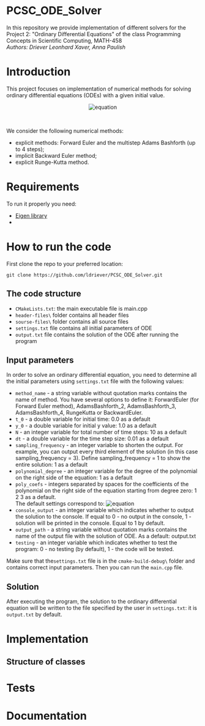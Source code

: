 # PCSC_ODE_Solver
In this repository we provide implementation of different solvers for the Project 2: "Ordinary Differential Equations" of the class Programming Concepts in Scientific Computing, MATH-458 <br/>
_Authors: Driever Leonhard Xaver, Anna Paulish_

# Introduction
This project focuses on implementation of numerical methods for solving ordinary differential equations (ODEs) with a given initial value.
<br/> <p align="center"> ![equation]( https://latex.codecogs.com/gif.latex?\frac{dy}{dt}=f(y,t,x)&space;\quad&space;y(t_0)=y_0) 
</p> <br/>

We consider the following numerical methods:
- explicit methods: Forward Euler and the multistep Adams Bashforth (up to 4 steps);
-  implicit Backward Euler method;
-  explicit Runge-Kutta method.

# Requirements
To run it properly you need:
- [Eigen library](https://eigen.tuxfamily.org/index.php?title=Main_Page)
- 
# How to run the code
First clone the repo to your preferred location:
```
git clone https://github.com/ldriever/PCSC_ODE_Solver.git
```


## The code structure
- `CMakeLists.txt`: the main executable file is main.cpp
- `header-files\` folder contains all header files
- `sourse-files\` folder contains all source files
- `settings.txt` file contains all initial parameters of ODE
- `output.txt` file contains the solution of the ODE after running the program

## Input parameters
In order to solve an ordinary differential equation, you need to determine all the initial parameters using `settings.txt` file with the following values:
- `method_name` - a string variable without quotation marks contains the name of method. You have several options to define it:
ForwardEuler (for Forward Euler method), AdamsBashforth_2, AdamsBashforth_3, AdamsBashforth_4, RungeKutta or BackwardEuler.
- `t_0` - a double variable for initial time: 0.0 as a default
- `y_0` - a double variable for initial y value: 1.0 as a default
- `N` - an integer variable for total number of time steps: 10 as a default
- `dt` - a double variable for the time step size: 0.01 as a default
- `sampling_frequency` - an integer variable to shorten the output. For example, you can output every third element of the solution (in this case sampling_frequency = 3). Define sampling_frequency = 1 to show the entire solution: 1 as a default
- `polynomial_degree` - an integer variable for the degree of the polynomial on the right side of the equation: 1 as a default
- `poly_coefs` - integers separated by spaces for the coefficients of the polynomial on the right side of the equation starting from degree zero: 1 2 3 as a default. <br/>
The default settings correspond to: 
![equation](https://latex.codecogs.com/gif.latex?\inline&space;\quad&space;f(y,t,x)&space;=&space;1\cdot&space;y^{0}&plus;2\cdot&space;y^{1}&plus;3&space;\cdot&space;y^{2})
- `console_output` - an integer variable which indicates whether to output the solution to the console. If equal to 0 - no output in the console, 1 - solution will be printed in the console. Equal to 1 by default.
- `output_path` - a string variable without quotation marks contains the name of the output file with the solution of ODE. As a default: output.txt
- `testing` - an integer variable which indicates whether to test the program: 0 - no testing (by default), 1 - the code will be tested.

Make sure that the`settings.txt` file is in the `cmake-build-debug\` folder and contains correct input parameters.
Then you can run the `main.cpp` file.

## Solution
After executing the program, the solution to the ordinary differential equation will be written to the file specified by the user in `settings.txt`: it is `output.txt` by default.

# Implementation

## Structure of classes 

# Tests
# Documentation




